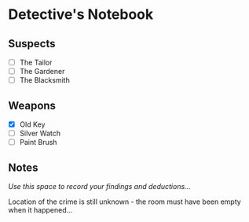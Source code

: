 # Detective's Notebook

## Suspects
- [ ] The Tailor
- [ ] The Gardener
- [ ] The Blacksmith

## Weapons
- [x] Old Key
- [ ] Silver Watch
- [ ] Paint Brush

## Notes
*Use this space to record your findings and deductions...*

Location of the crime is still unknown - the room must have been empty when it happened...
